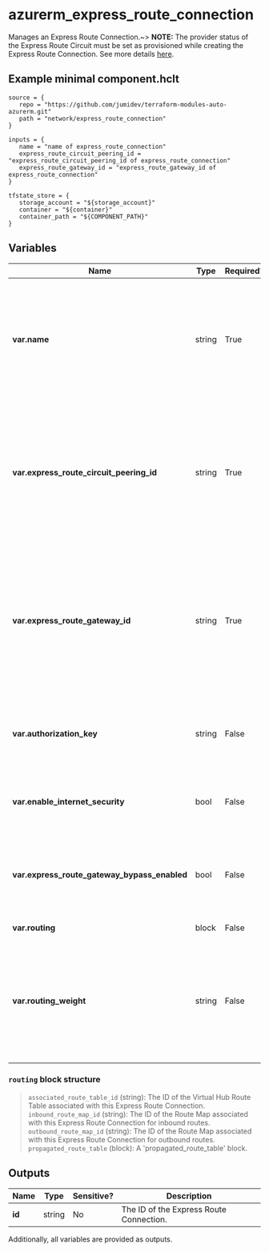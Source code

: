 # azurerm_express_route_connection

Manages an Express Route Connection.~> **NOTE:** The provider status of the Express Route Circuit must be set as provisioned while creating the Express Route Connection. See more details [here](https://docs.microsoft.com/azure/expressroute/expressroute-howto-circuit-portal-resource-manager#send-the-service-key-to-your-connectivity-provider-for-provisioning).

## Example minimal component.hclt

```hcl
source = {
   repo = "https://github.com/jumidev/terraform-modules-auto-azurerm.git" 
   path = "network/express_route_connection" 
}

inputs = {
   name = "name of express_route_connection" 
   express_route_circuit_peering_id = "express_route_circuit_peering_id of express_route_connection" 
   express_route_gateway_id = "express_route_gateway_id of express_route_connection" 
}

tfstate_store = {
   storage_account = "${storage_account}" 
   container = "${container}" 
   container_path = "${COMPONENT_PATH}" 
}

```

## Variables

| Name | Type | Required? |  Default  |  Description |
| ---- | ---- | --------- |  ----------- | ----------- |
| **var.name** | string | True | -  |  The name which should be used for this Express Route Connection. Changing this forces a new resource to be created. | 
| **var.express_route_circuit_peering_id** | string | True | -  |  The ID of the Express Route Circuit Peering that this Express Route Connection connects with. Changing this forces a new resource to be created. | 
| **var.express_route_gateway_id** | string | True | -  |  The ID of the Express Route Gateway that this Express Route Connection connects with. Changing this forces a new resource to be created. | 
| **var.authorization_key** | string | False | -  |  The authorization key to establish the Express Route Connection. | 
| **var.enable_internet_security** | bool | False | -  |  Is Internet security enabled for this Express Route Connection? | 
| **var.express_route_gateway_bypass_enabled** | bool | False | `False`  |  Specified whether Fast Path is enabled for Virtual Wan Firewall Hub. Defaults to `false`. | 
| **var.routing** | block | False | -  |  A `routing` block. | 
| **var.routing_weight** | string | False | `0`  |  The routing weight associated to the Express Route Connection. Possible value is between `0` and `32000`. Defaults to `0`. | 

### `routing` block structure

> `associated_route_table_id` (string): The ID of the Virtual Hub Route Table associated with this Express Route Connection.
> `inbound_route_map_id` (string): The ID of the Route Map associated with this Express Route Connection for inbound routes.
> `outbound_route_map_id` (string): The ID of the Route Map associated with this Express Route Connection for outbound routes.
> `propagated_route_table` (block): A 'propagated_route_table' block.



## Outputs

| Name | Type | Sensitive? | Description |
| ---- | ---- | --------- | --------- |
| **id** | string | No  | The ID of the Express Route Connection. | 

Additionally, all variables are provided as outputs.
